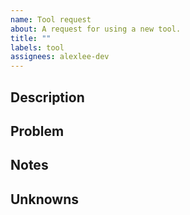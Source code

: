 ```yaml
---
name: Tool request
about: A request for using a new tool.
title: ""
labels: tool
assignees: alexlee-dev
---
```


## Description

<!-- Quick 1 sentence summary of the tool (often just the tagline of the app) -->

## Problem

<!-- What problem will using this tool solve? -->

## Notes

<!-- Any technical notes, links, assets -->

## Unknowns

<!-- List any outstanding details to iron out -->
